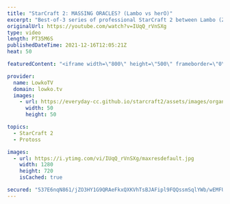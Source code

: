```yaml
---
title: "StarCraft 2: MASSING ORACLES? (Lambo vs herO)"
excerpt: "Best-of-3 series of professional StarCraft 2 between Lambo (Zerg) and herO (Protoss, with some cheeky mind games and clever decision making.  Lambo on Twitch: https://www.twitch.tv/lamboking herO on Twitch: https://www.twitch.tv/DPGherO  Support my work on Patreon: http://www.patreon.com/lowkotv Become"
originalUrl: https://youtube.com/watch?v=IUqQ_rVnSXg
type: video
length: PT35M6S
publishedDateTime: 2021-12-16T12:05:21Z
heat: 50

featuredContent: "<iframe width=\"800\" height=\"500\" frameborder=\"0\" src=\"https://www.youtube.com/embed/IUqQ_rVnSXg\" allow=\"accelerometer; autoplay; encrypted-media; gyroscope; picture-in-picture\" allowfullscreen></iframe>"

provider:
  name: LowkoTV
  domain: lowko.tv
  images:
    - url: https://everyday-cc.github.io/starcraft2/assets/images/organizations/lowko.tv-50x50.jpg
      width: 50
      height: 50

topics:
  - StarCraft 2
  - Protoss

images:
  - url: https://i.ytimg.com/vi/IUqQ_rVnSXg/maxresdefault.jpg
    width: 1280
    height: 720
    isCached: true

secured: "537E6nqN861/jZO3HY1G9QRAeFkxQXKVhTsBJAFipl9FQQssmSqlYWb/wEMFUrnGht1KKW6wJyez+T/k0J5ySFdF9joW5XwSRnYBUxXJPoKWR/75JuYM5xZ7lJP/XUSL5WZ6c73WUs3YVV0Q1WXSgDGSULgNRQcx9mUZJmaTUKZKcA6O8spuD28ymSsiCEZugt6+Fz5YJOb9XtJE3/QdrVILRzHUh7AdmvfCyrFcOmDefXomHwlZZ95vwDR4CqTYgS95Nb1maFljUxsPt2rJHRZ3gyAR2ra/rJLaEVeqK3lbiC0x0vwXXqG1LGxAMp6xrKKVjxZ8ZWZQSxeTXVzTZ1Tn+oVX3Ug+jboULF6Bk/UwJqoudmnYa6lp90AdvnCcFL6SKbnmJJf5ZgiKjGGt7ox/PAY+mY6i6LywyrSLsAU=;f/n8WH1Q+udi2Xe7yXacEw=="
---
```


